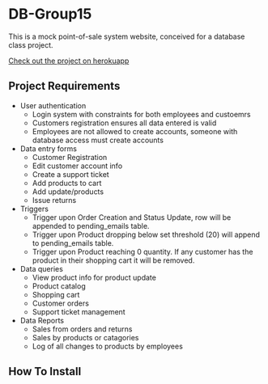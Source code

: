 # DB-Group15
This is a mock point-of-sale system website, conceived for a database class project.

[Check out the project on herokuapp](https://point-of-sale-group15.herokuapp.com/)

## Project Requirements
- User authentication
  - Login system with constraints for both employees and custoemrs
  - Customers registration ensures all data entered is valid
  - Employees are not allowed to create accounts, someone with database access must create accounts
- Data entry forms
  - Customer Registration
  - Edit customer account info
  - Create a support ticket
  - Add products to cart
  - Add update/products
  - Issue returns
- Triggers
  - Trigger upon Order Creation and Status Update, row will be appended to pending_emails table. 
  - Trigger upon Product dropping below set threshold (20) will append to pending_emails table.
  - Trigger upon Product reaching 0 quantity. If any customer has the product in their shopping cart it will be removed. 
- Data queries
  - View product info for product update
  - Product catalog
  - Shopping cart
  - Customer orders
  - Support ticket management
- Data Reports
  - Sales from orders and returns
  - Sales by products or catagories
  - Log of all changes to products by employees

## How To Install
